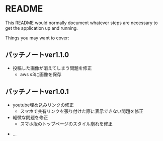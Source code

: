 # README

This README would normally document whatever steps are necessary to get the
application up and running.

Things you may want to cover:
## パッチノートver1.1.0
- 投稿した画像が消えてしまう問題を修正
  - aws s3に画像を保存
## パッチノートver1.0.1
- youtube埋め込みリンクの修正
  - スマホで共有リンクを張り付けた際に表示できない問題を修正
- 軽微な問題を修正
  - スマホ版のトップページのスタイル崩れを修正
* ...
